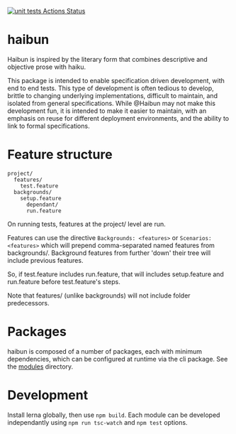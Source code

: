 [![unit tests Actions Status](https://github.com/vid/haibun/workflows/unit-tests/badge.svg)](https://github.com/vid/haibun/actions)

# haibun

Haibun is inspired by the literary form that combines descriptive and objective prose with haiku.

This package is intended to enable specification driven development, with end to end tests. 
This type of development is often tedious to develop, 
brittle to changing underlying implementations,
difficult to maintain, 
and isolated from general specifications.
While @Haibun may not make this development fun, 
it is intended to make it easier to maintain, 
with an emphasis on reuse for different deployment environments,
and the ability to link to formal specifications.


# Feature structure

```
project/
  features/
    test.feature
  backgrounds/
    setup.feature
      dependant/
      run.feature
```

On running tests, features at the project/ level are run. 

Features can use the directive `Backgrounds: <features>` or `Scenarios: <features>` which will prepend comma-separated named features from backgrounds/.
Background features from further 'down' their tree will include previous features.

So, if test.feature includes run.feature, that will includes setup.feature and run.feature before test.feature's steps.

Note that features/ (unlike backgrounds) will not include folder predecessors.

# Packages

haibun is composed of a number of packages, each with minimum dependencies, which can be configured at runtime via the cli package. 
See the [modules](modules) directory.

# Development

Install lerna globally, then use `npm build`. Each module can be developed independantly using `npm run tsc-watch` and `npm test` options.
